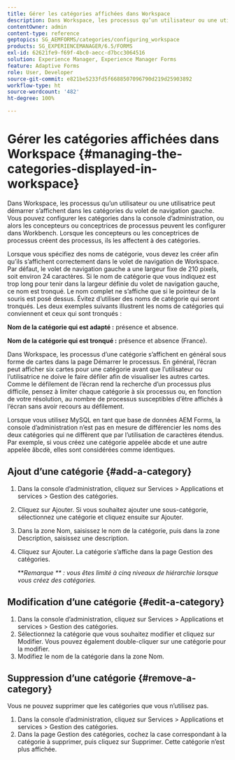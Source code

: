 ```yaml
---
title: Gérer les catégories affichées dans Workspace
description: Dans Workspace, les processus qu’un utilisateur ou une utilisatrice peut démarrer s’affichent dans les catégories du volet de navigation gauche. Découvrez comment gérer ces catégories affichées dans Workspace.
contentOwner: admin
content-type: reference
geptopics: SG_AEMFORMS/categories/configuring_workspace
products: SG_EXPERIENCEMANAGER/6.5/FORMS
exl-id: 62621fe9-f69f-4bc0-aecc-d7bcc3064516
solution: Experience Manager, Experience Manager Forms
feature: Adaptive Forms
role: User, Developer
source-git-commit: e821be5233fd5f6688507096790d219d25903892
workflow-type: ht
source-wordcount: '482'
ht-degree: 100%

---
```


# Gérer les catégories affichées dans Workspace {#managing-the-categories-displayed-in-workspace}

Dans Workspace, les processus qu’un utilisateur ou une utilisatrice peut démarrer s’affichent dans les catégories du volet de navigation gauche. Vous pouvez configurer les catégories dans la console d’administration, ou alors les concepteurs ou conceptrices de processus peuvent les configurer dans Workbench. Lorsque les concepteurs ou les conceptrices de processus créent des processus, ils les affectent à des catégories.

Lorsque vous spécifiez des noms de catégorie, vous devez les créer afin qu’ils s’affichent correctement dans le volet de navigation de Workspace. Par défaut, le volet de navigation gauche a une largeur fixe de 210 pixels, soit environ 24 caractères. Si le nom de catégorie que vous indiquez est trop long pour tenir dans la largeur définie du volet de navigation gauche, ce nom est tronqué. Le nom complet ne s’affiche que si le pointeur de la souris est posé dessus. Évitez d’utiliser des noms de catégorie qui seront tronqués. Les deux exemples suivants illustrent les noms de catégories qui conviennent et ceux qui sont tronqués :

**Nom de la catégorie qui est adapté :** présence et absence.

**Nom de la catégorie qui est tronqué :** présence et absence (France).

Dans Workspace, les processus d’une catégorie s’affichent en général sous forme de cartes dans la page Démarrer le processus. En général, l’écran peut afficher six cartes pour une catégorie avant que l’utilisateur ou l’utilisatrice ne doive le faire défiler afin de visualiser les autres cartes. Comme le défilement de l’écran rend la recherche d’un processus plus difficile, pensez à limiter chaque catégorie à six processus ou, en fonction de votre résolution, au nombre de processus susceptibles d’être affichés à l’écran sans avoir recours au défilement.

Lorsque vous utilisez MySQL en tant que base de données AEM Forms, la console d’administration n’est pas en mesure de différencier les noms des deux catégories qui ne diffèrent que par l’utilisation de caractères étendus. Par exemple, si vous créez une catégorie appelée abcde et une autre appelée âbcdè, elles sont considérées comme identiques.

## Ajout d’une catégorie {#add-a-category}

1. Dans la console d’administration, cliquez sur Services > Applications et services > Gestion des catégories.
1. Cliquez sur Ajouter. Si vous souhaitez ajouter une sous-catégorie, sélectionnez une catégorie et cliquez ensuite sur Ajouter.
1. Dans la zone Nom, saisissez le nom de la catégorie, puis dans la zone Description, saisissez une description.
1. Cliquez sur Ajouter. La catégorie s’affiche dans la page Gestion des catégories.

   ***Remarque ** : vous êtes limité à cinq niveaux de hiérarchie lorsque vous créez des catégories.*

## Modification d’une catégorie {#edit-a-category}

1. Dans la console d’administration, cliquez sur Services > Applications et services > Gestion des catégories.
1. Sélectionnez la catégorie que vous souhaitez modifier et cliquez sur Modifier. Vous pouvez également double-cliquer sur une catégorie pour la modifier.
1. Modifiez le nom de la catégorie dans la zone Nom.

## Suppression d’une catégorie {#remove-a-category}

Vous ne pouvez supprimer que les catégories que vous n’utilisez pas.

1. Dans la console d’administration, cliquez sur Services > Applications et services > Gestion des catégories.
1. Dans la page Gestion des catégories, cochez la case correspondant à la catégorie à supprimer, puis cliquez sur Supprimer. Cette catégorie n’est plus affichée.
